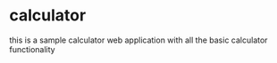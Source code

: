 # calculator
this is a sample calculator web application with all the basic calculator  functionality
